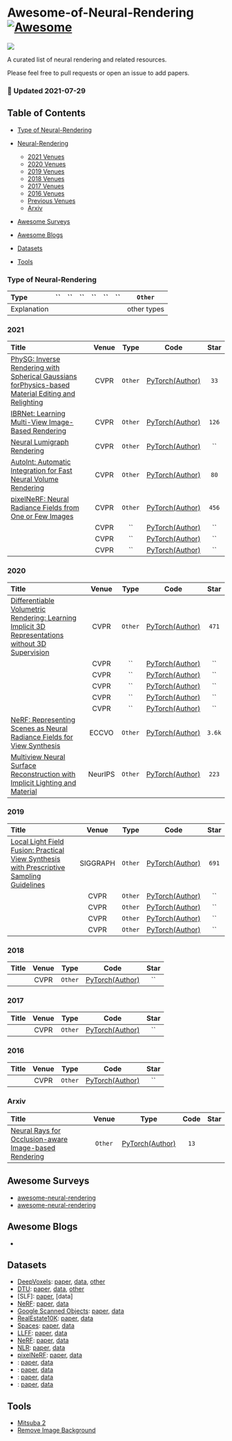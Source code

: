 # Awesome-of-Neural-Rendering [![Awesome](https://cdn.rawgit.com/sindresorhus/awesome/d7305f38d29fed78fa85652e3a63e154dd8e8829/media/badge.svg)](https://github.com/sindresorhus/awesome)

![](https://img.shields.io/badge/Number-60-green)

A curated list of neural rendering and related resources.

Please feel free to pull requests or open an issue to add papers.


### :high_brightness: Updated 2021-07-29


## Table of Contents

- [Type of Neural-Rendering](#type-of-neural-rendering)

- [Neural-Rendering](#Neural-Rendering)
  - [2021 Venues](#2021)
  - [2020 Venues](#2020)
  - [2019 Venues](#2019)
  - [2018 Venues](#2018)
  - [2017 Venues](#2017)
  - [2016 Venues](#2016)
  - [Previous Venues](#2010-2014)
  - [Arxiv](#arxiv)
 
- [Awesome Surveys](#awesome-surveys)

- [Awesome Blogs](#awesome-blogs)

- [Datasets](#datasets)

- [Tools](#tools)



### Type of Neural-Rendering

| Type        | ``          | ``           | ``                   | ``                 | ``                  | ``              | `Other`     |
|:----------- |:-------------:|:--------------:|:----------------------: |:---------------------:|:----------------------:|:-----------------:|:-----------:|
| Explanation |  |  |  |  |  |  | other types |



### 2021

| Title    | Venue    | Type     | Code     | Star     |
|:-------- |:--------:|:--------:|:--------:|:--------:|
| [PhySG: Inverse Rendering with Spherical Gaussians forPhysics-based Material Editing and Relighting](https://arxiv.org/pdf/2104.00674.pdf) | CVPR | `Other` | [PyTorch(Author)](https://github.com/Kai-46/PhySG)   |  `33`  |
| [IBRNet: Learning Multi-View Image-Based Rendering](https://arxiv.org/pdf/2102.13090.pdf) | CVPR | `Other`     | [PyTorch(Author)](https://github.com/googleinterns/IBRNet)   |  `126`  |
| [Neural Lumigraph Rendering](https://arxiv.org/pdf/2103.11571.pdf) | CVPR | `Other`     | [PyTorch(Author)](http://www.computationalimaging.org/publications/nlr/)   |  ``  |
| [AutoInt: Automatic Integration for Fast Neural Volume Rendering](https://arxiv.org/pdf/2012.01714.pdf) | CVPR | `Other`     | [PyTorch(Author)](https://github.com/computational-imaging/automatic-integration)   |  `80`  |
| [pixelNeRF: Neural Radiance Fields from One or Few Images](https://arxiv.org/pdf/2012.02190.pdf) | CVPR | `Other`     | [PyTorch(Author)](https://github.com/sxyu/pixel-nerf)   |  `456`  |
| []() | CVPR | ``     | [PyTorch(Author)]()   |  ``  |
| []() | CVPR | ``     | [PyTorch(Author)]()   |  ``  |
| []() | CVPR | ``     | [PyTorch(Author)]()   |  ``  |




### 2020

| Title    | Venue    | Type     | Code     | Star     |
|:-------- |:--------:|:--------:|:--------:|:--------:|
| [Differentiable Volumetric Rendering: Learning Implicit 3D Representations without 3D Supervision](https://arxiv.org/pdf/1912.07372.pdf) | CVPR | `Other` | [PyTorch(Author)](https://github.com/autonomousvision/differentiable_volumetric_rendering)   |  `471`  |
| []() | CVPR | ``     | [PyTorch(Author)]()   |  ``  |
| []() | CVPR | ``     | [PyTorch(Author)]()   |  ``  |
| []() | CVPR | ``     | [PyTorch(Author)]()   |  ``  |
| []() | CVPR | ``     | [PyTorch(Author)]()   |  ``  |
| []() | CVPR | ``     | [PyTorch(Author)]()   |  ``  |
| [NeRF: Representing Scenes as Neural Radiance Fields for View Synthesis](https://arxiv.org/pdf/2003.08934.pdf) | ECCVO | `Other`     | [PyTorch(Author)](https://github.com/bmild/nerf)   |  `3.6k`  |
| [Multiview Neural Surface Reconstruction with Implicit Lighting and Material](https://arxiv.org/pdf/2003.09852.pdf) | NeurIPS | `Other`     | [PyTorch(Author)](https://github.com/lioryariv/idr)   |  `223`  |




### 2019

| Title    | Venue    | Type     | Code     | Star     |
|:-------- |:--------:|:--------:|:--------:|:--------:|
| [Local Light Field Fusion: Practical View Synthesis with Prescriptive Sampling Guidelines](https://arxiv.org/pdf/1905.00889.pdf) | SIGGRAPH | `Other` | [PyTorch(Author)](https://github.com/Fyusion/LLFF)   |  `691`  |
| []() | CVPR | `Other` | [PyTorch(Author)]()   |  ``  |
| []() | CVPR | `Other` | [PyTorch(Author)]()   |  ``  |
| []() | CVPR | `Other` | [PyTorch(Author)]()   |  ``  |
| []() | CVPR | `Other` | [PyTorch(Author)]()   |  ``  |


### 2018

| Title    | Venue    | Type     | Code     | Star     |
|:-------- |:--------:|:--------:|:--------:|:--------:|
| []() | CVPR | `Other` | [PyTorch(Author)]()   |  ``  |



### 2017

| Title    | Venue    | Type     | Code     | Star     |
|:-------- |:--------:|:--------:|:--------:|:--------:|
| []() | CVPR | `Other` | [PyTorch(Author)]()   |  ``  |



### 2016

| Title    | Venue    | Type     | Code     | Star     |
|:-------- |:--------:|:--------:|:--------:|:--------:|
| []() | CVPR | `Other` | [PyTorch(Author)]()   |  ``  |



### Arxiv

| Title    | Venue    | Type     | Code     | Star     |
|:-------- |:--------:|:--------:|:--------:|:--------:|
| [Neural Rays for Occlusion-aware Image-based Rendering](https://arxiv.org/pdf/2107.13421.pdf) | `Other` | [PyTorch(Author)](https://github.com/liuyuan-pal/NeuRay)   |  `13`  |



## Awesome Surveys
- [awesome-neural-rendering](https://github.com/weihaox/awesome-neural-rendering)
- [awesome-neural-rendering](https://github.com/jafffy/awesome-neural-rendering)


## Awesome Blogs
- []()



## Datasets
- [DeepVoxels](https://github.com/vsitzmann/deepvoxels): [paper](https://arxiv.org/pdf/1812.01024.pdf), [data](https://drive.google.com/drive/folders/1ScsRlnzy9Bd_n-xw83SP-0t548v63mPH), [other](https://drive.google.com/file/d/1lUvJWB6oFtT8EQ_NzBrXnmi25BufxRfl/view)
- [DTU](): [paper](https://roboimagedata2.compute.dtu.dk/data/text/multiViewCVPR2014.pdf), [data](http://roboimagedata.compute.dtu.dk/?page_id=36), [other](https://www.dropbox.com/sh/5tam07ai8ch90pf/AADniBT3dmAexvm_J1oL__uoa)
- [SLF]: [paper](https://cseweb.ucsd.edu/~ravir/6160/papers/p287-wood.pdf), [data]
- [NeRF](https://github.com/bmild/nerf): [paper](https://arxiv.org/pdf/2003.08934.pdf), [data](https://drive.google.com/drive/folders/128yBriW1IG_3NJ5Rp7APSTZsJqdJdfc1)
- [Google Scanned Objects](https://app.ignitionrobotics.org/GoogleResearch/fuel/collections/Google%20Scanned%20Objects): [paper](https://arxiv.org/pdf/2102.13090.pdf), [data](https://drive.google.com/drive/folders/1qfcPffMy8-rmZjbapLAtdrKwg3AV-NJe)
- [RealEstate10K](https://github.com/google/stereo-magnification): [paper](https://arxiv.org/pdf/1805.09817.pdf), [data](https://google.github.io/realestate10k/)
- [Spaces](https://github.com/augmentedperception/spaces_dataset): [paper](https://arxiv.org/pdf/1906.07316.pdf), [data](https://augmentedperception.github.io/deepview/)
- [LLFF](https://github.com/Fyusion/LLFF): [paper](https://arxiv.org/pdf/1905.00889.pdf), [data](http://cseweb.ucsd.edu/~viscomp/projects/LF/papers/SIG19/lffusion/)
- [NeRF](https://github.com/bmild/nerf): [paper](https://arxiv.org/pdf/2003.08934.pdf), [data](https://drive.google.com/drive/folders/128yBriW1IG_3NJ5Rp7APSTZsJqdJdfc1)
- [NLR](http://www.computationalimaging.org/publications/nlr/): [paper](https://arxiv.org/pdf/2103.11571.pdf), [data](https://drive.google.com/file/d/1BBpIfrqwZNYmG1TiFljlCnwsmL2OUxNT/view)
- [pixelNeRF](https://alexyu.net/pixelnerf/): [paper](https://arxiv.org/pdf/2012.02190.pdf), [data](https://drive.google.com/drive/folders/1PsT3uKwqHHD2bEEHkIXB99AlIjtmrEiR)
- [](): [paper](), [data]()
- [](): [paper](), [data]()
- [](): [paper](), [data]()
- [](): [paper](), [data]()



## Tools
- [Mitsuba 2](http://www.mitsuba-renderer.org/)
- [Remove Image Background](https://www.remove.bg/zh)
